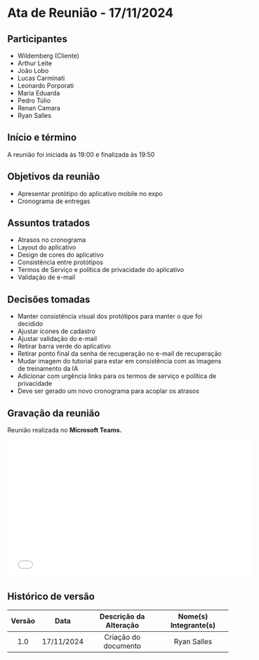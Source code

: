 # Ata de Reunião - 17/11/2024

## Participantes

- Wildemberg (Cliente)
- Arthur Leite
- João Lobo
- Lucas Carminati
- Leonardo Porporati
- Maria Eduarda
- Pedro Túlio
- Renan Camara
- Ryan Salles

## Início e término

A reunião foi iniciada às 19:00 e finalizada às 19:50

## Objetivos da reunião
- Apresentar protótipo do aplicativo mobile no expo
- Cronograma de entregas 

## Assuntos tratados
- Atrasos no cronograma
- Layout do aplicativo
- Design de cores do aplicativo
- Consistência entre protótipos
- Termos de Serviço e política de privacidade do aplicativo
- Validação de e-mail

## Decisões tomadas
- Manter consistência visual dos protótipos para manter o que foi decidido
- Ajustar ícones de cadastro
- Ajustar validação do e-mail
- Retirar barra verde do aplicativo
- Retirar ponto final da senha de recuperação no e-mail de recuperação
- Mudar imagem do tutorial para estar em consistência com as imagens de treinamento da IA
- Adicionar com urgência links para os termos de serviço e política de privacidade
- Deve ser gerado um novo cronograma para acoplar os atrasos

## Gravação da reunião

Reunião realizada no **Microsoft Teams.**

<iframe width="560" height="315" src="ADICIONARLINKDOVIDEOAQUI!!" title="YouTube video player" frameborder="0" allow="accelerometer; autoplay; clipboard-write; encrypted-media; gyroscope; picture-in-picture; web-share" referrerpolicy="strict-origin-when-cross-origin" allowfullscreen></iframe>

## Histórico de versão

| Versão |    Data    |  Descrição da Alteração     | Nome(s) Integrante(s) |
| :----: | :--------: | :-----------------------:   | :-------------------: |
|  1.0   | 17/11/2024 |    Criação do documento     |       Ryan Salles     |
